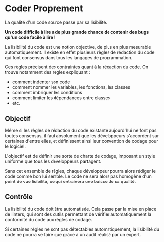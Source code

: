 Coder Proprement
================

La qualité d'un code source passe par sa lisibilité.

**Un code difficile à lire a de plus grande chance de contenir des bugs qu'un code facile à lire !**

La lisibilité du code est une notion objective, de plus en plus mesurable automatiquement. Il existe en effet plusieurs règles de rédaction du code qui font consensus dans tous les langages de programmation.

Ces règles précisent des contraintes quant à la rédaction du code. On trouve notamment des règles expliquant :

* comment indenter son code
* comment nommer les variables, les fonctions, les classes
* comment imbriquer les conditions
* comment limiter les dépendances entre classes
* etc.

Objectif
--------

Même si les règles de rédaction du code existante aujourd'hui ne font pas toutes consensus, il faut absolument que les développeurs s'accordent sur certaines d'entre elles, et définissent ainsi leur convention de codage pour le logiciel.

L'objectif est de définir une sorte de charte de codage, imposant un style uniforme que tous les développeurs partagent.

Sans cet ensemble de règles, chaque développeur pourra alors rédiger le code comme bon lui semble. Le code ne sera alors pas homogène d'un point de vue lisibilité, ce qui entrainera une baisse de sa qualité.

Contrôle
--------

La lisibilité du code doit être automatisée. Cela passe par la mise en place de linters, qui sont des outils permettant de vérifier automatiquement la conformité du code aux règles de codage.

Si certaines règles ne sont pas détectables automatiquement, la lisibilité du code ne pourra se faire que grâce à un audit réalisé par un expert.
